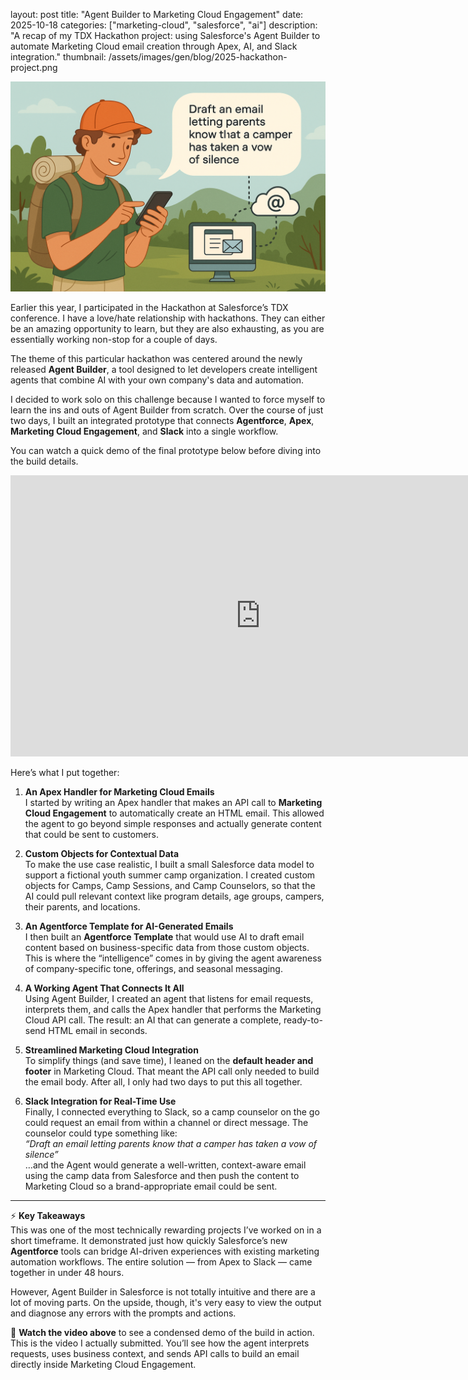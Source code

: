 layout: post
title: "Agent Builder to Marketing Cloud Engagement"
date: 2025-10-18
categories: ["marketing-cloud", "salesforce", "ai"]
description: "A recap of my TDX Hackathon project: using Salesforce's Agent Builder to automate Marketing Cloud email creation through Apex, AI, and Slack integration."
thumbnail: /assets/images/gen/blog/2025-hackathon-project.png

<p align="center">
  <img src="/assets/images/gen/blog/2025-hackathon-project.png" alt="2025 Hackathon Project illustration showing camp counselor, AI, and Marketing Cloud email creation" width="800">
</p>

Earlier this year, I participated in the Hackathon at Salesforce’s TDX conference. I have a love/hate relationship with hackathons. They can either be an amazing opportunity to learn, but they are also exhausting, as you are essentially working non-stop for a couple of days. 

The theme of this particular hackathon was centered around the newly released **Agent Builder**, a tool designed to let developers create intelligent agents that combine AI with your own company's data and automation.

I decided to work solo on this challenge because I wanted to force myself to learn the ins and outs of Agent Builder from scratch. Over the course of just two days, I built an integrated prototype that connects **Agentforce**, **Apex**, **Marketing Cloud Engagement**, and **Slack** into a single workflow.

You can watch a quick demo of the final prototype below before diving into the build details.

<iframe width="800" height="450"
  src="https://www.youtube.com/embed/En-I8jNU8zU"
  title="Agent Builder to Marketing Cloud Engagement Demo"
  frameborder="0"
  allowfullscreen></iframe>

Here’s what I put together:

1. **An Apex Handler for Marketing Cloud Emails**  
   I started by writing an Apex handler that makes an API call to **Marketing Cloud Engagement** to automatically create an HTML email. This allowed the agent to go beyond simple responses and actually generate content that could be sent to customers.

2. **Custom Objects for Contextual Data**  
   To make the use case realistic, I built a small Salesforce data model to support a fictional youth summer camp organization. I created custom objects for Camps, Camp Sessions, and Camp Counselors, so that the AI could pull relevant context like program details, age groups, campers, their parents, and locations.

3. **An Agentforce Template for AI-Generated Emails**  
   I then built an **Agentforce Template** that would use AI to draft email content based on business-specific data from those custom objects. This is where the “intelligence” comes in by giving the agent awareness of company-specific tone, offerings, and seasonal messaging.

4. **A Working Agent That Connects It All**  
   Using Agent Builder, I created an agent that listens for email requests, interprets them, and calls the Apex handler that performs the Marketing Cloud API call. The result: an AI that can generate a complete, ready-to-send HTML email in seconds.

5. **Streamlined Marketing Cloud Integration**  
   To simplify things (and save time), I leaned on the **default header and footer** in Marketing Cloud. That meant the API call only needed to build the email body. After all, I only had two days to put this all together.

6. **Slack Integration for Real-Time Use**  
   Finally, I connected everything to Slack, so a camp counselor on the go could request an email from within a channel or direct message. The counselor could type something like:  
   _“Draft an email letting parents know that a camper has taken a vow of silence”_  
   …and the Agent would generate a well-written, context-aware email using the camp data from Salesforce and then push the content to Marketing Cloud so a brand-appropriate email could be sent.

---

⚡ **Key Takeaways**  
This was one of the most technically rewarding projects I’ve worked on in a short timeframe. It demonstrated just how quickly Salesforce’s new **Agentforce** tools can bridge AI-driven experiences with existing marketing automation workflows. The entire solution — from Apex to Slack — came together in under 48 hours.

However, Agent Builder in Salesforce is not totally intuitive and there are a lot of moving parts. On the upside, though, it's very easy to view the output and diagnose any errors with the prompts and actions.

🎥 **Watch the video above** to see a condensed demo of the build in action. This is the video I actually submitted. You’ll see how the agent interprets requests, uses business context, and sends API calls to build an email directly inside Marketing Cloud Engagement.